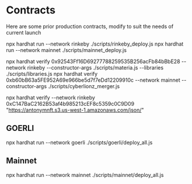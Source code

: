 # Contracts

Here are some prior production contracts, modify to suit the needs of current launch


npx hardhat run --network rinkeby ./scripts/rinkeby_deploy.js
npx hardhat run --network mainnet ./scripts/mainnet_deploy.js

npx hardhat verify 0x92543Ff16D69277788259535B256acFb84bBbE28 --network rinkeby --constructor-args ./scripts/materia.js --libraries ./scripts/libraries.js 
npx hardhat verify 0xb60bB63a5FE952A69e966be5d7f7eDd12209910c --network mainnet --constructor-args ./scripts/cyberlionz_merger.js


npx hardhat verify --network rinkeby 0xC147BaC2162B53af4b985213cEF8c5359c0C9D09 "https://antonymnft.s3.us-west-1.amazonaws.com/json/"
## GOERLI
npx hardhat run --network goerli ./scripts/goerli/deploy_all.js

## Mainnet
npx hardhat run --network mainnet ./scripts/mainnet/deploy_all.js


